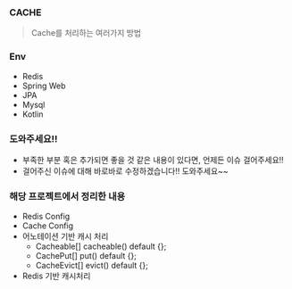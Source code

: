 ### CACHE
> Cache를 처리하는 여러가지 방법


### Env
- Redis
- Spring Web
- JPA
- Mysql
- Kotlin


### 도와주세요!!
- 부족한 부분 혹은 추가되면 좋을 것 같은 내용이 있다면, 언제든 이슈 걸어주세요!!
- 걸어주신 이슈에 대해 바로바로 수정하겠습니다!! 도와주세요~~


### 해당 프로젝트에서 정리한 내용
- Redis Config
- Cache Config
- 어노테이션 기반 캐시 처리
  - Cacheable[] cacheable() default {};
  - CachePut[] put() default {};
  - CacheEvict[] evict() default {};
- Redis 기반 캐시처리
